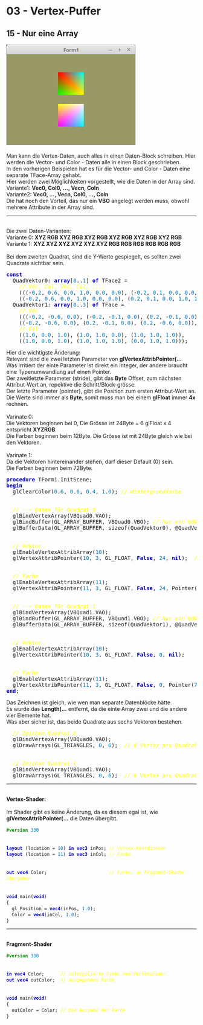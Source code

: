 <html>
    <b><h1>03 - Vertex-Puffer</h1></b>
    <b><h2>15 - Nur eine Array</h2></b>
<img src="image.png" alt="Selfhtml"><br><br>
Man kann die Vertex-Daten, auch alles in einen Daten-Block schreiben. Hier werden die Vector- und Color - Daten alle in einen Block geschrieben.<br>
In den vorherigen Beispielen hat es für die Vector- und  Color - Daten eine separate TFace-Array gehabt.<br>
Hier werden zwei Möglichkeiten vorgestellt, wie die Daten in der Array sind.<br>
Variante1: <b>Vec0, Col0, ..., Vecn, Coln</b><br>
Variante2: <b>Vec0, ..., Vecn, Col0, ..., Coln</b><br>
Die hat noch den Vorteil, das nur ein <b>VBO</b> angelegt werden muss, obwohl mehrere Attribute in der Array sind.<br>
<hr><br>
Die zwei Daten-Varianten:<br>
Variante 0: <b>XYZ RGB XYZ RGB XYZ RGB XYZ RGB XYZ RGB XYZ RGB</b><br>
Variante 1: <b>XYZ XYZ XYZ XYZ XYZ XYZ RGB RGB RGB RGB RGB RGB</b><br>
<br>
Bei dem zweiten Quadrat, sind die Y-Werte gespiegelt, es sollten zwei Quadrate sichtbar sein.<br>
<pre><code=pascal><b><font color="0000BB">const</font></b>
  QuadVektor0: <b><font color="0000BB">array</font></b>[<font color="#0077BB">0</font>..<font color="#0077BB">1</font>] <b><font color="0000BB">of</font></b> TFace2 =
    <i><font color="#FFFF00">// Vec, Col, Vec, Col, ....</font></i>
    (((-<font color="#0077BB">0</font>.<font color="#0077BB">2</font>, <font color="#0077BB">0</font>.<font color="#0077BB">6</font>, <font color="#0077BB">0</font>.<font color="#0077BB">0</font>, <font color="#0077BB">1</font>.<font color="#0077BB">0</font>, <font color="#0077BB">0</font>.<font color="#0077BB">0</font>, <font color="#0077BB">0</font>.<font color="#0077BB">0</font>), (-<font color="#0077BB">0</font>.<font color="#0077BB">2</font>, <font color="#0077BB">0</font>.<font color="#0077BB">1</font>, <font color="#0077BB">0</font>.<font color="#0077BB">0</font>, <font color="#0077BB">0</font>.<font color="#0077BB">0</font>, <font color="#0077BB">1</font>.<font color="#0077BB">0</font>, <font color="#0077BB">0</font>.<font color="#0077BB">0</font>), (<font color="#0077BB">0</font>.<font color="#0077BB">2</font>, <font color="#0077BB">0</font>.<font color="#0077BB">1</font>, <font color="#0077BB">0</font>.<font color="#0077BB">0</font>, <font color="#0077BB">1</font>.<font color="#0077BB">0</font>, <font color="#0077BB">1</font>.<font color="#0077BB">0</font>, <font color="#0077BB">0</font>.<font color="#0077BB">0</font>)),
    ((-<font color="#0077BB">0</font>.<font color="#0077BB">2</font>, <font color="#0077BB">0</font>.<font color="#0077BB">6</font>, <font color="#0077BB">0</font>.<font color="#0077BB">0</font>, <font color="#0077BB">1</font>.<font color="#0077BB">0</font>, <font color="#0077BB">0</font>.<font color="#0077BB">0</font>, <font color="#0077BB">0</font>.<font color="#0077BB">0</font>), (<font color="#0077BB">0</font>.<font color="#0077BB">2</font>, <font color="#0077BB">0</font>.<font color="#0077BB">1</font>, <font color="#0077BB">0</font>.<font color="#0077BB">0</font>, <font color="#0077BB">1</font>.<font color="#0077BB">0</font>, <font color="#0077BB">1</font>.<font color="#0077BB">0</font>, <font color="#0077BB">0</font>.<font color="#0077BB">0</font>), (<font color="#0077BB">0</font>.<font color="#0077BB">2</font>, <font color="#0077BB">0</font>.<font color="#0077BB">6</font>, <font color="#0077BB">0</font>.<font color="#0077BB">0</font>, <font color="#0077BB">0</font>.<font color="#0077BB">0</font>, <font color="#0077BB">1</font>.<font color="#0077BB">0</font>, <font color="#0077BB">1</font>.<font color="#0077BB">0</font>)));
  QuadVektor1: <b><font color="0000BB">array</font></b>[<font color="#0077BB">0</font>..<font color="#0077BB">3</font>] <b><font color="0000BB">of</font></b> TFace =
    <i><font color="#FFFF00">// Vec</font></i>
    (((-<font color="#0077BB">0</font>.<font color="#0077BB">2</font>, -<font color="#0077BB">0</font>.<font color="#0077BB">6</font>, <font color="#0077BB">0</font>.<font color="#0077BB">0</font>), (-<font color="#0077BB">0</font>.<font color="#0077BB">2</font>, -<font color="#0077BB">0</font>.<font color="#0077BB">1</font>, <font color="#0077BB">0</font>.<font color="#0077BB">0</font>), (<font color="#0077BB">0</font>.<font color="#0077BB">2</font>, -<font color="#0077BB">0</font>.<font color="#0077BB">1</font>, <font color="#0077BB">0</font>.<font color="#0077BB">0</font>)),
    ((-<font color="#0077BB">0</font>.<font color="#0077BB">2</font>, -<font color="#0077BB">0</font>.<font color="#0077BB">6</font>, <font color="#0077BB">0</font>.<font color="#0077BB">0</font>), (<font color="#0077BB">0</font>.<font color="#0077BB">2</font>, -<font color="#0077BB">0</font>.<font color="#0077BB">1</font>, <font color="#0077BB">0</font>.<font color="#0077BB">0</font>), (<font color="#0077BB">0</font>.<font color="#0077BB">2</font>, -<font color="#0077BB">0</font>.<font color="#0077BB">6</font>, <font color="#0077BB">0</font>.<font color="#0077BB">0</font>)),
    <i><font color="#FFFF00">// Col</font></i>
    ((<font color="#0077BB">1</font>.<font color="#0077BB">0</font>, <font color="#0077BB">0</font>.<font color="#0077BB">0</font>, <font color="#0077BB">1</font>.<font color="#0077BB">0</font>), (<font color="#0077BB">1</font>.<font color="#0077BB">0</font>, <font color="#0077BB">1</font>.<font color="#0077BB">0</font>, <font color="#0077BB">0</font>.<font color="#0077BB">0</font>), (<font color="#0077BB">1</font>.<font color="#0077BB">0</font>, <font color="#0077BB">1</font>.<font color="#0077BB">0</font>, <font color="#0077BB">1</font>.<font color="#0077BB">0</font>)),
    ((<font color="#0077BB">1</font>.<font color="#0077BB">0</font>, <font color="#0077BB">0</font>.<font color="#0077BB">0</font>, <font color="#0077BB">1</font>.<font color="#0077BB">0</font>), (<font color="#0077BB">1</font>.<font color="#0077BB">0</font>, <font color="#0077BB">1</font>.<font color="#0077BB">0</font>, <font color="#0077BB">1</font>.<font color="#0077BB">0</font>), (<font color="#0077BB">0</font>.<font color="#0077BB">0</font>, <font color="#0077BB">1</font>.<font color="#0077BB">0</font>, <font color="#0077BB">1</font>.<font color="#0077BB">0</font>)));</code></pre>
Hier die wichtigste Änderung:<br>
Relevant sind die zwei letzten Parameter von <b>glVertexAttribPointer(...</b><br>
Was irritiert der einte Parameter ist direkt ein Integer, der andere braucht eine Typenumwandlung auf einen Pointer.<br>
Der zweitletzte Parameter (stride), gibt das <b>Byte</b> Offset, zum nächsten Attribut-Wert an, repektive die Schritt/Block-grösse.<br>
Der letzte Parameter (pointer), gibt die Position zum ersten Attribut-Wert an.<br>
Die Werte sind immer als <b>Byte</b>, somit muss man bei einem <b>glFloat</b> immer <b>4x</b> rechnen.<br>
<br>
Varinate 0:<br>
Die Vektoren beginnen bei 0, Die Grösse ist 24Byte = 6 glFloat x 4 entspricht <b>XYZRGB</b>.<br>
Die Farben beginnen beim 12Byte. Die Grösse ist mit 24Byte gleich wie bei den Vektoren.<br>
<br>
Varinate 1:<br>
Da die Vektoren hintereinander stehen, darf dieser Default (0) sein.<br>
Die Farben beginnen beim 72Byte.<br>
<pre><code=pascal><b><font color="0000BB">procedure</font></b> TForm1.InitScene;
<b><font color="0000BB">begin</font></b>
  glClearColor(<font color="#0077BB">0</font>.<font color="#0077BB">6</font>, <font color="#0077BB">0</font>.<font color="#0077BB">6</font>, <font color="#0077BB">0</font>.<font color="#0077BB">4</font>, <font color="#0077BB">1</font>.<font color="#0077BB">0</font>); <i><font color="#FFFF00">// Hintergrundfarbe</font></i>
<br>
  <i><font color="#FFFF00">// --- Daten für Quadrat 0</font></i>
  glBindVertexArray(VBQuad0.VAO);
  glBindBuffer(GL_ARRAY_BUFFER, VBQuad0.VBO); <i><font color="#FFFF00">// Nur ein VBO erforderlich</font></i>
  glBufferData(GL_ARRAY_BUFFER, sizeof(QuadVektor0), @QuadVektor0, GL_STATIC_DRAW);
<br>
  <i><font color="#FFFF00">// Vektor</font></i>
  glEnableVertexAttribArray(<font color="#0077BB">10</font>);
  glVertexAttribPointer(<font color="#0077BB">10</font>, <font color="#0077BB">3</font>, GL_FLOAT, <b><font color="0000BB">False</font></b>, <font color="#0077BB">24</font>, <b><font color="0000BB">nil</font></b>);  <i><font color="#FFFF00">// nil = Pointer(0)</font></i>
<br>
  <i><font color="#FFFF00">// Farbe</font></i>
  glEnableVertexAttribArray(<font color="#0077BB">11</font>);
  glVertexAttribPointer(<font color="#0077BB">11</font>, <font color="#0077BB">3</font>, GL_FLOAT, <b><font color="0000BB">False</font></b>, <font color="#0077BB">24</font>, Pointer(<font color="#0077BB">12</font>));
<br>
  <i><font color="#FFFF00">// --- Daten für Quadrat 1</font></i>
  glBindVertexArray(VBQuad1.VAO);
  glBindBuffer(GL_ARRAY_BUFFER, VBQuad1.VBO); <i><font color="#FFFF00">// Nur ein VBO erforderlich</font></i>
  glBufferData(GL_ARRAY_BUFFER, sizeof(QuadVektor1), @QuadVektor1, GL_STATIC_DRAW);
<br>
  <i><font color="#FFFF00">// Vektor</font></i>
  glEnableVertexAttribArray(<font color="#0077BB">10</font>);
  glVertexAttribPointer(<font color="#0077BB">10</font>, <font color="#0077BB">3</font>, GL_FLOAT, <b><font color="0000BB">False</font></b>, <font color="#0077BB">0</font>, <b><font color="0000BB">nil</font></b>);
<br>
  <i><font color="#FFFF00">// Farbe</font></i>
  glEnableVertexAttribArray(<font color="#0077BB">11</font>);
  glVertexAttribPointer(<font color="#0077BB">11</font>, <font color="#0077BB">3</font>, GL_FLOAT, <b><font color="0000BB">False</font></b>, <font color="#0077BB">0</font>, Pointer(<font color="#0077BB">72</font>));
<b><font color="0000BB">end</font></b>;</code></pre>
Das Zeichnen ist gleich, wie wen man separate Datenblöcke hätte. <br>
Es wurde das <b>Length(...</b> entfernt, da die einte Array zwei und die andere vier Elemente hat.<br>
Was aber sicher ist, das beide Quadrate aus sechs Vektoren bestehen.<br>
<pre><code=pascal>  <i><font color="#FFFF00">// Zeichne Quadrat 0</font></i>
  glBindVertexArray(VBQuad0.VAO);
  glDrawArrays(GL_TRIANGLES, <font color="#0077BB">0</font>, <font color="#0077BB">6</font>);  <i><font color="#FFFF00">// 6 Vertex pro Quadrat</font></i>
<br>
  <i><font color="#FFFF00">// Zeichne Quadrat 1</font></i>
  glBindVertexArray(VBQuad1.VAO);
  glDrawArrays(GL_TRIANGLES, <font color="#0077BB">0</font>, <font color="#0077BB">6</font>);  <i><font color="#FFFF00">// 6 Vertex pro Quadrat</font></i></code></pre>
<hr><br>
<b>Vertex-Shader:</b><br>
<br>
Im Shader gibt es keine Änderung, da es diesem egal ist, wie <b>glVertexAttribPointer(...</b> die Daten übergibt.<br>
<pre><code><b><font color="#008800">#version</font></b> <font color="#0077BB">330</font>
<br>
<b><font color="0000BB">layout</font></b> (location = <font color="#0077BB">10</font>) <b><font color="0000BB">in</font></b> <b><font color="0000BB">vec3</font></b> inPos; <i><font color="#FFFF00">// Vertex-Koordinaten</font></i>
<b><font color="0000BB">layout</font></b> (location = <font color="#0077BB">11</font>) <b><font color="0000BB">in</font></b> <b><font color="0000BB">vec3</font></b> inCol; <i><font color="#FFFF00">// Farbe</font></i>
<br>
<b><font color="0000BB">out</font></b> <b><font color="0000BB">vec4</font></b> Color;                       <i><font color="#FFFF00">// Farbe, an Fragment-Shader übergeben</font></i>
<br>
<b><font color="0000BB">void</font></b> main(<b><font color="0000BB">void</font></b>)
{
  gl_Position = <b><font color="0000BB">vec4</font></b>(inPos, <font color="#0077BB">1</font>.<font color="#0077BB">0</font>);
  Color = <b><font color="0000BB">vec4</font></b>(inCol, <font color="#0077BB">1</font>.<font color="#0077BB">0</font>);
}
</code></pre>
<hr><br>
<b>Fragment-Shader</b><br>
<pre><code><b><font color="#008800">#version</font></b> <font color="#0077BB">330</font>
<br>
<b><font color="0000BB">in</font></b> <b><font color="0000BB">vec4</font></b> Color;      <i><font color="#FFFF00">// interpolierte Farbe vom Vertexshader</font></i>
<b><font color="0000BB">out</font></b> <b><font color="0000BB">vec4</font></b> outColor;  <i><font color="#FFFF00">// ausgegebene Farbe</font></i>
<br>
<b><font color="0000BB">void</font></b> main(<b><font color="0000BB">void</font></b>)
{
  outColor = Color; <i><font color="#FFFF00">// Die Ausgabe der Farbe</font></i>
}
</code></pre>
<br>
</html>
